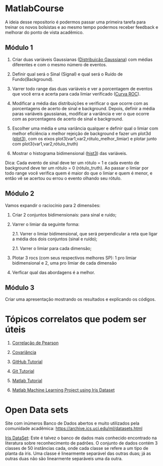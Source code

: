 # MatlabCourse

A ideia desse repositorio é podermos passar uma primeira tarefa para treinar os novos bolsistas e ao mesmo tempo podermos receber feedback e melhorar do ponto de vista acadêmico.

## Módulo 1 

1. Criar duas variáveis Gaussianas ([Distribuição Gaussiana](https://www.inf.ufsc.br/~andre.zibetti/probabilidade/normal.html)) com médias diferentes e com o mesmo número de eventos.

2. Definir qual será o Sinal (Signal) e qual será o Ruído de Fundo(Background). 

3. Varrer todo range das duas variáveis e ver a porcentagem de eventos que você erra e acerta para cada limiar verificado 
([Curva ROC](http://crsouza.com/2009/07/13/analise-de-poder-discriminativo-atraves-de-curvas-roc/)).

4. Modificar a média das distribuições e verificar o que ocorre com as porcentagens de acerto de sinal e background. 
Depois, definir a média paras variáveis gaussianas, modificar a variância e ver o que ocorre com as porcentagens 
de acerto de sinal e background.

5. Escolher uma média e uma variância qualquer e definir qual o limiar com melhor eficiência x melhor rejeição de background 
e fazer um plot3d ([plot3](https://www.mathworks.com/help/matlab/ref/plot3.html)), com os eixos plot3(var1,var2,rótulo_melhor_limiar) e plotar junto com  plot3(var1,var2,rótulo_truth)

6. Mostrar o histograma bidimensional ([hist3](https://ch.mathworks.com/help/stats/hist3.html?searchHighlight=hist3&s_tid=doc_srchtitle)) das variáveis.

Dica: Cada evento de sinal deve ter um rótulo = 1 e cada evento de background deve ter um rótulo = 0 (rótulo_truth). Ao passar o limiar por todo range você verifica quem é maior do que o limiar e quem é menor, e então vê se acertou ou errou o evento olhando seu rótulo.

## Módulo 2

Vamos expandir o raciocínio para 2 dimensões:

1. Criar 2 conjuntos bidimensionais: para sinal e ruído; 
2. Varrer o limiar da seguinte forma:

      2.1. Varrer o limiar bidimensional, que será perpendicular a reta que ligar a média dos dois conjuntos (sinal e ruído);
      
      2.1. Varrer o limiar para cada dimensão;
      
3.  Plotar 3 rocs (com seus respectivos melhores SP): 1 pro limiar bidimensional e 2, uma pro limiar de cada dimensão
4.  Verficar qual das abordagens é a melhor.

## Módulo 3

Criar uma apresentação mostrando os resultados e explicando os códigos.


# Tópicos correlatos que podem ser úteis

1. [Correlação de Pearson](https://www.inf.ufsc.br/~vera.carmo/Correlacao/Correlacao_Pearson_Spearman_Kendall.pdf)

2. [Covariância](http://www.portalaction.com.br/probabilidades/42-covariancia-e-coeficiente-de-correlacao)

3. [GitHub Tutorial](https://guides.github.com/activities/hello-world/)

4. [Git Tutorial](https://guides.github.com/introduction/git-handbook/)

5. [Matlab Tutorial](https://web.eecs.umich.edu/~aey/eecs451/matlab.pdf)

6. [Matlab Machine Learning Project using Iris Dataset](https://github.com/akulagrawal/ML-with-Matlab)

# Open Data sets

Site com inúmeros Banco de Dados abertos e muito utilizados pela comunidade acadêmica:
https://archive.ics.uci.edu/ml/datasets.html

[Iris DataSet](https://archive.ics.uci.edu/ml/datasets/iris): Este é talvez o banco de dados mais conhecido encontrado na literatura sobre reconhecimento de padrões. O conjunto de dados contém 3 classes de 50 instâncias cada, onde cada classe se refere a um tipo de planta da íris. Uma classe é linearmente separável das outras duas; já as outras duas não são linearmente separáveis uma da outra.
